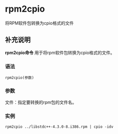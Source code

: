 #  rpm2cpio

将RPM软件包转换为cpio格式的文件

##  补充说明

**rpm2cpio命令** 用于将rpm软件包转换为cpio格式的文件。

###  语法

    
    
    rpm2cpio(参数)
    

###  参数

文件：指定要转换的rpm包的文件名。

###  实例

    
    
    rpm2cpio ../libstdc++-4.3.0-8.i386.rpm | cpio -idv
    

